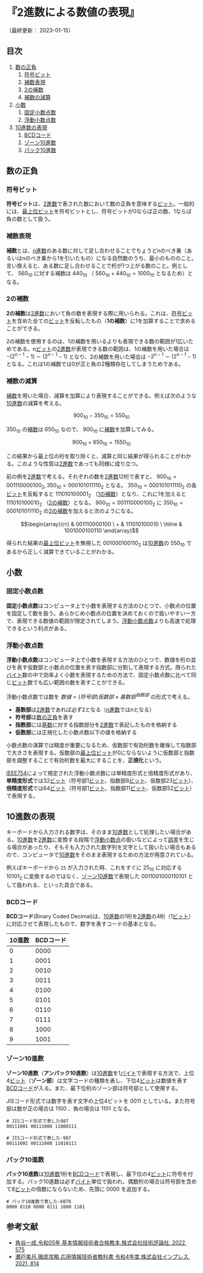 # 『2進数による数値の表現』

（最終更新： 2023-01-15）


## 目次

1. [数の正負](#数の正負)
	1. [符号ビット](#符号ビット)
	1. [補数表現](#補数表現)
	1. [2の補数](#2の補数)
	1. [補数の減算](#補数の減算)
1. [小数](#小数)
	1. [固定小数点数](#固定小数点数)
	1. [浮動小数点数](#浮動小数点数)
1. [10進数の表現](#10進数の表現)
	1. [BCDコード](#bcdコード)
	1. [ゾーン10進数](#ゾーン10進数)
	1. [パック10進数](#パック10進数)


## 数の正負

### 符号ビット

**符号ビット**は、[2進数](./radix.md#2進数)で表された数において数の正負を意味する[ビット](../../../_/chapters/computer_and_number.md#データの単位)。一般的には、[最上位ビット](../../../_/chapters/computer_and_number.md#msbとlsb)を符号ビットとし、符号ビットが0ならば正の数、1ならば負の数として扱う。

### 補数表現

**補数**とは、[n進数](./radix.md#基数)のある数に対して足し合わせることでちょうどnのべき乗（あるいはnのべき乗から1を引いたもの）になる自然数のうち、最小のもののこと。言い換えると、ある数に足し合わせることで桁が1つ上がる数のこと。例として、 $560_{10}$ に対する補数は $440_{10}$ （ $560_{10} + 440_{10} = 1000_{10}$ となるため）となる。

### 2の補数

**2の補数**は[2進数](./radix.md#2進数)において負の数を表現する際に用いられる。これは、[符号ビット](#符号ビット)を含めた全ての[ビット](../../../_/chapters/computer_and_number.md#データの単位)を反転したもの（**1の補数**）に1を加算することで求めることができる。

2の補数を使用するのは、1の補数を用いるよりも表現できる数の範囲が1広いためである。n[ビット](../../../_/chapters/computer_and_number.md#データの単位)の[2進数](./radix.md#2進数)が表現できる数の範囲は、1の補数を用いた場合は $-(2^{n-1} - 1) \sim (2^{n-1} - 1)$ となり、2の補数を用いた場合は $-2^{n-1} \sim (2^{n-1} - 1)$ となる。これは1の補数では0が正と負の2種類存在してしまうためである。

### 補数の減算

[補数](#補数表現)を用いた場合、減算を加算により表現することができる。例えば次のような[10進数](./radix.md#10進数)の減算を考える。

```math
900_{10} - 350_{10} = 550_{10}
```

$350_{10}$ の[補数](#補数表現)は $650_{10}$ なので、 $900_{10}$ に[補数](#補数表現)を加算してみる。

```math
900_{10} + 650_{10} = 1550_{10}
```

この結果から最上位の桁を取り除くと、減算と同じ結果が得られることがわかる。このような性質は[2進数](./radix.md#2進数)であっても同様に成り立つ。

前の例を[2進数](./radix.md#2進数)で考える。それぞれの数を[2進数](./radix.md#2進数)12桁で表すと、 $900_{10} = 001110000100_2, 350_{10} = 000101011110_2$ となる。 $350_{10} = 000101011110_2$ の各[ビット](../../../_/chapters/computer_and_number.md#データの単位)を反転すると $111010100001_2$ （[1の補数](#補数表現)）となり、これに1を加えると $111010100010_2$ （[2の補数](#補数表現)）となる。 $900_{10} = 001110000100_2$ に $350_{10} = 000101011110_2$ の[2の補数](#補数表現)を加えると次のようになる。

```math
\begin{array}{rr}
  &  001110000100 \
+ &  111010100010 \
\hline
  & 1001000100110
\end{array}
```

得られた結果の[最上位ビット](../../../_/chapters/computer_and_number.md#msbとlsb)を無視した $001000100110_2$ は[10進数](./radix.md#10進数)の $550_{10}$ であるから正しく減算できていることがわかる。


## 小数

### 固定小数点数

**固定小数点数**はコンピュータ上で小数を表現する方法のひとつで、小数点の位置を固定して数を扱う。あらかじめ小数点の位置を決めておくので扱いやすい一方で、表現できる数値の範囲が限定されてしまう。[浮動小数点数](#浮動小数点数)よりも高速で処理できるという利点がある。

### 浮動小数点数

**浮動小数点数**はコンピュータ上で小数を表現する方法のひとつで、数値を桁の並びを表す仮数部と小数点の位置を表す指数部に分割して表現する方式。限られた[バイト](../../../_/chapters/computer_and_number.md#データの単位)数の中で効率よく小数を表現するための方法で、固定小数点数に比べて同じ[ビット](../../../_/chapters/computer_and_number.md#データの単位)数でも広い範囲の数を表すことができる。

浮動小数点数では数を $数値 = (符号部) 仮数部 \times 基数部^{指数部}$ の形式で考える。

- **基数部**は[2進数](./radix.md#2進数)であれば必ず2となる（[n進数](./radix.md#基数)ではnとなる）
- **符号部**は[数の正負](#数の正負)を表す
- **指数部**には[基数](./radix.md#基数)に対する指数部分を[2進数](./radix.md#2進数)で表記したものを格納する
- **仮数部**には正規化した小数点数以下の値を格納する

小数点数の演算では精度が重要になるため、仮数部で有効桁数を確保して指数部で大きさを表現する。仮数部の[最上位ビット](../../../_/chapters/computer_and_number.md#msbとlsb)が0にならないように仮数部と指数部を調整することで有効桁数を最大にすることを、**正規化**という。

[IEEE754](https://ja.wikipedia.org/wiki/IEEE_754)によって規定された浮動小数点数には単精度形式と倍精度形式があり、**単精度形式**では32[ビット](../../../_/chapters/computer_and_number.md#データの単位)（符号部1[ビット](../../../_/chapters/computer_and_number.md#データの単位)、指数部8[ビット](../../../_/chapters/computer_and_number.md#データの単位)、仮数部23[ビット](../../../_/chapters/computer_and_number.md#データの単位)）、**倍精度形式**では64[ビット](../../../_/chapters/computer_and_number.md#データの単位)（符号部1[ビット](../../../_/chapters/computer_and_number.md#データの単位)、指数部11[ビット](../../../_/chapters/computer_and_number.md#データの単位)、仮数部52[ビット](../../../_/chapters/computer_and_number.md#データの単位)）で表現する。


## 10進数の表現

キーボードから入力される数字は、そのまま[10進数](./radix.md#10進数)として処理したい場合がある。[10進数](./radix.md#10進数)を[2進数](./radix.md#2進数)に変換する段階で[浮動小数点](#浮動小数点数)の扱いなどによって[誤差](./arthmetic_operation_and_precision.md#誤差)を生じる場合があったり、そもそも入力された数字列を文字として扱いたい場合もあるので、コンピュータで[10進数](./radix.md#10進数)をそのまま表現するための方法が用意されている。

例えばキーボードから `25` が入力された時、これをすぐに $25_{10}$ に対応する $10101_2$ に変換するのではなく、[ゾーン10進数](#ゾーン10進数)で表現した $00110010 00110101$ として扱われる、といった具合である。

### BCDコード

**BCDコード**(Binary Coded Decimal)は、[10進数](./radix.md#10進数)の1桁を[2進数](./radix.md#2進数)の4桁（1[ビット](../../../_/chapters/computer_and_number.md#データの単位)）に対応させて表現したもので、数字を表すコードの基本となる。

| 10進数 | BCDコード |
|--------|-----------|
|      0 |      0000 |
|      1 |      0001 |
|      2 |      0010 |
|      3 |      0011 |
|      4 |      0100 |
|      5 |      0101 |
|      6 |      0110 |
|      7 |      0111 |
|      8 |      1000 |
|      9 |      1001 |

### ゾーン10進数

**ゾーン10進数**（**アンパック10進数**）は[10進数](./radix.md#10進数)を1[バイト](../../../_/chapters/computer_and_number.md#データの単位)で表現する方法で、上位4[ビット](../../../_/chapters/computer_and_number.md#データの単位)（**ゾーン部**）は文字コードの種類を表し、下位4[ビット](../../../_/chapters/computer_and_number.md#データの単位)は数値を表す[BCDコード](#bcdコード)が入る。また、最下位桁のゾーン部は符号部として使用する。

JISコード形式では数字を表す文字の上位4ビットを $0011$ としている。また符号部は数が正の場合は $1100$ 、負の場合は $1101$ となる。

```
# JISコード形式で表した987
00111001 00111000 11000111

# JISコード形式で表した-987
00111001 00111000 11010111
```

### パック10進数

**パック10進数**は[10進数](./radix.md#10進数)1桁を[BCDコード](#bcdコード)で表現し、最下位の4[ビット](../../../_/chapters/computer_and_number.md#データの単位)に符号を付加する。パック10進数は必ず[バイト](../../../_/chapters/computer_and_number.md#データの単位)単位で扱われ、偶数桁の場合は符号部を含めて8[ビット](,../../../_/chapters/computer_and_number.md#データの単位)の倍数にならないため、先頭に $0000$ を追加する。

```
# パック10進数で表した-6078
0000 0110 0000 0111 1000 1101
```


## 参考文献

- [角谷一成.令和05年 基本情報技術者合格教本.株式会社技術評論社, 2022, 575](https://gihyo.jp/book/2022/978-4-297-13164-7)
- [瀬戸美月.徹底攻略 応用情報技術者教科書 令和4年度.株式会社インプレス, 2021, 814](https://book.impress.co.jp/books/1121101057)
